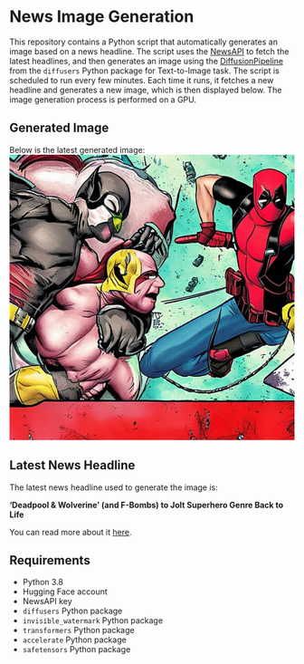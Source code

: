 # News Image Generation
This repository contains a Python script that automatically generates an image based on a news headline. The script uses the [NewsAPI](https://newsapi.org/) to fetch the latest headlines, and then generates an image using the [DiffusionPipeline](https://github.com/huggingface/diffusers) from the `diffusers` Python package for Text-to-Image task.
The script is scheduled to run every few minutes. Each time it runs, it fetches a new headline and generates a new image, which is then displayed below. The image generation process is performed on a GPU.

## Generated Image
Below is the latest generated image:
![Generated Image](image.png)

## Latest News Headline
The latest news headline used to generate the image is:

**‘Deadpool & Wolverine’ (and F-Bombs) to Jolt Superhero Genre Back to Life**

You can read more about it [here](https://news.google.com/rss/articles/CBMiXGh0dHBzOi8vd3d3LmhvbGx5d29vZHJlcG9ydGVyLmNvbS9tb3ZpZXMvbW92aWUtbmV3cy9kZWFkcG9vbC13b2x2ZXJpbmUtYm94LW9maWNlLTEyMzU5NTU4NTcv0gFgaHR0cHM6Ly93d3cuaG9sbHl3b29kcmVwb3J0ZXIuY29tL21vdmllcy9tb3ZpZS1uZXdzL2RlYWRwb29sLXdvbHZlcmluZS1ib3gtb2ZpY2UtMTIzNTk1NTg1Ny9hbXAv?oc=5).

## Requirements
- Python 3.8
- Hugging Face account
- NewsAPI key
- `diffusers` Python package
- `invisible_watermark` Python package
- `transformers` Python package
- `accelerate` Python package
- `safetensors` Python package
